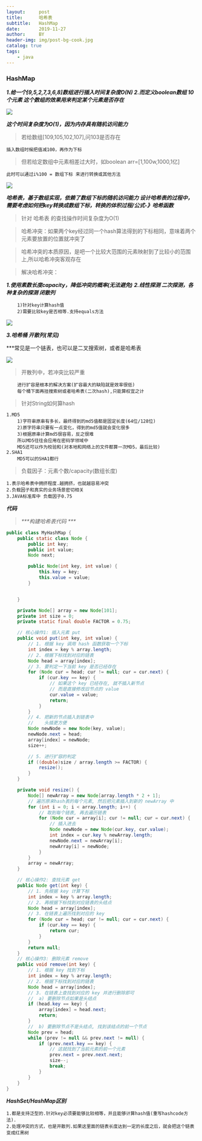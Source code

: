 ```yaml
---
layout:     post
title:      哈希表
subtitle:   HashMap
date:       2019-11-27
author:     BY
header-img: img/post-bg-cook.jpg
catalog: true
tags:
    - java
---
```


### HashMap

***1.给一个[9,5,2,7,3,6,8]数组进行插入时间复杂度O(N)
2.而定义boolean数组 10个元素
这个数组的效果用来判定某个元素是否存在***

![](https://github.com/q1206271031/photo/raw/master/%E5%93%88%E5%B8%8C%E8%A1%A8/10%E4%B8%AA%E5%85%83%E7%B4%A0.png)

***这个时间复杂度为O(1)，因为内存具有随机访问能力***

> 若给数组[109,105,102,107],问103是否存在

    插入数组时候把值减100，再作为下标

> 但若给定数组中元素相差过大时，如boolean arr=[1,100w,1000,1亿]

    此时可以通过i%100 = 数组下标 来进行转换或其他方法
    
![](https://github.com/q1206271031/photo/raw/master/%E5%93%88%E5%B8%8C%E8%A1%A8/%E5%93%88%E5%B8%8C%E5%87%BD%E6%95%B0.png)    

***哈希表，基于数组实现，依赖了数组下标的随机访问能力
设计哈希表的过程中，需要考虑如何把key转换成数组下标，转换的体积过程/公式-》哈希函数***

> 针对 哈希表 的查找操作时间复杂度为O(1)

> 哈希冲突：如果两个key经过同一个hash算法得到的下标相同，意味着两个元素要放置的位置就冲突了

> 哈希冲突的本质原因，是吧一个比较大范围的元素映射到了比较小的范围上,所以哈希冲突客观存在

> 解决哈希冲突：
  
___1.使用素数长度capacity，降低冲突的概率(无法避免)___
___2.线性探测 二次探测，各种复杂的探测 闭散列___

        1)针对key计算hash值
        2)需要比较key是否相等.支持equals方法
        
![](https://github.com/q1206271031/photo/raw/master/%E5%93%88%E5%B8%8C%E8%A1%A8/%E7%BA%BF%E6%80%A7%E6%8E%A2%E6%B5%8B.png)        

___3.哈希桶 开散列(常见)___

***常见是一个链表，也可以是二叉搜索树，或者是哈希表

![](https://github.com/q1206271031/photo/raw/master/%E5%93%88%E5%B8%8C%E8%A1%A8/%E5%93%88%E5%B8%8C%E6%A1%B6.png)    

> 开散列中，若冲突比较严重

        进行扩容是根本的解决方案(扩容最大的缺陷就是效率很低)
        每个桶下面再挂搜索树或者哈希表(二次hash),只能算权宜之计

> 针对String如何算hash

    1.MD5
        1)字符串原串有多长，最终得到的md5值都是固定长度(64位/128位)
        2)原字符串只要有一点变化，得到的md5值就会变化很多
        3)根据原串计算md5很容易，反之很难
        所以MD5往往会应用在密码学领域中
        MD5还可以作为校验和(对本地和网络上的文件都算一次MD5，最后比较)
    2.SHA1
        MD5可以的SHA1都行
        
> 负载因子：元素个数/capacity(数组长度)

    1.表示哈希表中拥挤程度.越拥挤，也就越容易冲突
    2.负载因子和真实的业务场景密切相关
    3.JAVA标准库中 负载因子0.75

***代码***

> _***构建哈希表代码 ***_

```java
public class MyHashMap {
    public static class Node {
        public int key;
        public int value;
        Node next;

        public Node(int key, int value) {
            this.key = key;
            this.value = value;
        }


    }

    private Node[] array = new Node[101];
    private int size = 0;
    private static final double FACTOR = 0.75;

    // 核心操作1: 插入元素 put
    public void put(int key, int value) {
        // 1. 根据 key 调用 hash 函数获取一个下标
        int index = key % array.length;
        // 2. 根据下标找到对应的链表
        Node head = array[index];
        // 3. 要判定一下当前 key 是否已经存在
        for (Node cur = head; cur != null; cur = cur.next) {
            if (cur.key == key) {
                // 如果这个 key 已经存在, 就不插入新节点
                // 而是直接修改旧节点的 value
                cur.value = value;
                return;
            }
        }
        // 4. 把新的节点插入到链表中
        //    头插更方便
        Node newNode = new Node(key, value);
        newNode.next = head;
        array[index] = newNode;
        size++;

        // 5. 进行扩容的判定
        if ((double)size / array.length >= FACTOR) {
            resize();
        }
    }

    private void resize() {
        Node[] newArray = new Node[array.length * 2 + 1];
        // 遍历原来hash表的每个元素, 然后把元素插入到新的 newArray 中
        for (int i = 0; i < array.length; i++) {
            // 取到每个链表, 再去遍历链表
            for (Node cur = array[i]; cur != null; cur = cur.next) {
                // 插入进去
                Node newNode = new Node(cur.key, cur.value);
                int index = cur.key % newArray.length;
                newNode.next = newArray[i];
                newArray[i] = newNode;
            }
        }
        array = newArray;
    }

    // 核心操作2: 查找元素 get
    public Node get(int key) {
        // 1. 先根据 key 计算下标
        int index = key % array.length;
        // 2. 再根据下标找到对应链表的头结点
        Node head = array[index];
        // 3. 在链表上遍历找到对应的 key
        for (Node cur = head; cur != null; cur = cur.next) {
            if (cur.key == key) {
                return cur;
            }
        }
        return null;
    }
    // 核心操作3: 删除元素 remove
    public void remove(int key) {
        // 1. 根据 key 找到下标
        int index = key % array.length;
        // 2. 根据下标找到对应的链表
        Node head = array[index];
        // 3. 在链表上查找到对应的 key 并进行删除即可
        //  a) 要删除节点如果是头结点
        if (head.key == key) {
            array[index] = head.next;
            return;
        }
        //  b) 要删除节点不是头结点, 找到该结点的前一个节点
        Node prev = head;
        while (prev != null && prev.next != null) {
            if (prev.next.key == key) {
                // 这就找到了当前元素的前一个元素
                prev.next = prev.next.next;
                size--;
                break;
            }
        }
    }
}

```

***HashSet/HashMap区别***

    1.都是支持泛型的.针对key必须要能够比较相等，并且能够计算hash值(重写hashcode方法).
    2.处理冲突的方式，也是开散列.如果这里面的链表长度达到一定的长度之后，就会把这个链表变成红黑树
